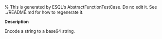 % This is generated by ESQL's AbstractFunctionTestCase. Do no edit it. See ../README.md for how to regenerate it.

**Description**

Encode a string to a base64 string.

